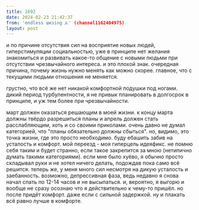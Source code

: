 ```yaml
---
title: 1692
date: 2024-02-23 21:42:37
from: 'endless шизing ⍼' (channel1162404975)
layout: post
---
```


и по причине отсутствия сил на восприятие новых людей, гиперстимуляции социальностью, уже в принципе нет желания знакомиться и развивать какое-то общение с новыми людьми при отсутствии чрезвычайного интереса. и это плохой знак. очередная причина, почему жизнь нужно менять как можно скорее.
главное, что с текущими людьми отношения не меняется.

грустно, что всё же нет никакой комфортной подушки под ногами. дикий период турбулентности, я не привык планировать в долгосрок в принципе, и уж тем более при чрезвычайности. 

март должен оказаться решающим в моей жизни. к концу марта должны твёрдо разрешиться планы и апрель должен стать расслабляющим, хоть и со своими приколами.
очень давно не думал категорией, что "планы обязательно должны сбыться". но, видимо, это точка жизни, где это просто необходимо. буду ебашить забив на усталость и комфорт. мой переезд - моя гиперцель идеяфикс. не помню себя таким и будет странно, если такое закрепится за мною (нетипично думать такими категориями). если мне было хуёво, я обычно просто складывал руки и не хотел ничего делать, подождав пока само всё решится. теперь же, у меня много сил несмотря на дикую усталость и заебанность. возможно, депрессивная фаза, ведь недавно я снова начал спать по 12-14 часов и не высыпаться. и, вероятно, я выгорю и вообще не сразу осознаю что я действительно к чему-то пришёл. но после придёт комфорт. даже если с сильной задержкой. ну и плакать всё равно лучше в комфорте.
